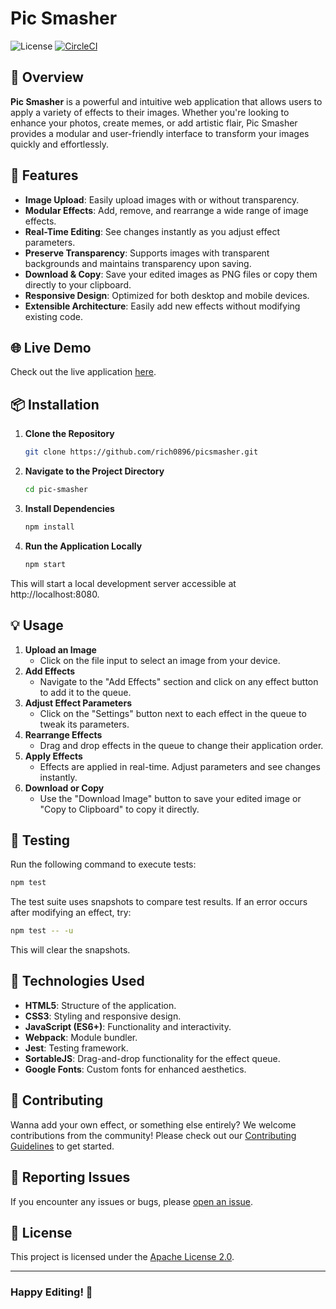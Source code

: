 # Pic Smasher

![License](https://img.shields.io/badge/License-Apache%202.0-blue.svg)
[![CircleCI](https://dl.circleci.com/status-badge/img/circleci/7VJc5FtHhWBiASGtuqkyuh/5Sx8HPimX6AD7jDSUS29on/tree/main.svg?style=svg)](https://dl.circleci.com/status-badge/redirect/circleci/7VJc5FtHhWBiASGtuqkyuh/5Sx8HPimX6AD7jDSUS29on/tree/main)

## 🎨 Overview

**Pic Smasher** is a powerful and intuitive web application that allows users to apply a variety of effects to their images. Whether you're looking to enhance your photos, create memes, or add artistic flair, Pic Smasher provides a modular and user-friendly interface to transform your images quickly and effortlessly.

## 🚀 Features

- **Image Upload**: Easily upload images with or without transparency.
- **Modular Effects**: Add, remove, and rearrange a wide range of image effects.
- **Real-Time Editing**: See changes instantly as you adjust effect parameters.
- **Preserve Transparency**: Supports images with transparent backgrounds and maintains transparency upon saving.
- **Download & Copy**: Save your edited images as PNG files or copy them directly to your clipboard.
- **Responsive Design**: Optimized for both desktop and mobile devices.
- **Extensible Architecture**: Easily add new effects without modifying existing code.

## 🌐 Live Demo

Check out the live application [here](https://rich0896.github.io/picsmasher/).

## 📦 Installation

1. **Clone the Repository**

   ```bash
   git clone https://github.com/rich0896/picsmasher.git
   ```

2. **Navigate to the Project Directory**

    ```bash
    cd pic-smasher
    ```

3. **Install Dependencies**

    ```bash
    npm install
    ```

4. **Run the Application Locally**

    ```bash
    npm start
    ```

This will start a local development server accessible at http://localhost:8080.

## 💡 Usage

1. **Upload an Image**
    - Click on the file input to select an image from your device.
2. **Add Effects**
    - Navigate to the "Add Effects" section and click on any effect button to add it to the queue.
3. **Adjust Effect Parameters**
    - Click on the "Settings" button next to each effect in the queue to tweak its parameters.
4. **Rearrange Effects**
    - Drag and drop effects in the queue to change their application order.
5. **Apply Effects**
    - Effects are applied in real-time. Adjust parameters and see changes instantly.
6. **Download or Copy**
    - Use the "Download Image" button to save your edited image or "Copy to Clipboard" to copy it directly.

## 🧪 Testing

Run the following command to execute tests:

```bash
npm test
```

The test suite uses snapshots to compare test results. If an error occurs after modifying an effect, try:

```bash
npm test -- -u
```

This will clear the snapshots.

## 🧰 Technologies Used

- **HTML5**: Structure of the application.
- **CSS3**: Styling and responsive design.
- **JavaScript (ES6+)**: Functionality and interactivity.
- **Webpack**: Module bundler.
- **Jest**: Testing framework.
- **SortableJS**: Drag-and-drop functionality for the effect queue.
- **Google Fonts**: Custom fonts for enhanced aesthetics.

## 🤝 Contributing

Wanna add your own effect, or something else entirely? We welcome contributions from the community! Please check out our [Contributing Guidelines](CONTRIBUTING.md) to get started.

## 🐛 Reporting Issues

If you encounter any issues or bugs, please [open an issue](https://github.com/rich0896/picsmasher/issues).

## 📄 License

This project is licensed under the [Apache License 2.0](LICENSE).

---

### **Happy Editing! 🎉**
